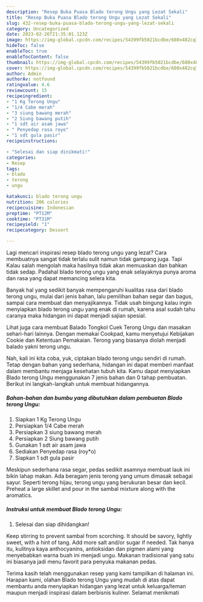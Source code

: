 ```yaml
---
description: "Resep Buka Puasa Blado terong Ungu yang Lezat Sekali"
title: "Resep Buka Puasa Blado terong Ungu yang Lezat Sekali"
slug: 432-resep-buka-puasa-blado-terong-ungu-yang-lezat-sekali
category: Uncategorized
date: 2023-02-26T21:35:01.123Z
image: https://img-global.cpcdn.com/recipes/54399fb5021bcdbe/680x482cq70/blado-terong-ungu-foto-resep-utama.jpg
hideToc: false
enableToc: true
enableTocContent: false
thumbnail: https://img-global.cpcdn.com/recipes/54399fb5021bcdbe/680x482cq70/blado-terong-ungu-foto-resep-utama.jpg
cover: https://img-global.cpcdn.com/recipes/54399fb5021bcdbe/680x482cq70/blado-terong-ungu-foto-resep-utama.jpg
author: Admin
authorAv: notfound
ratingvalue: 4.6
reviewcount: 15
recipeingredient:
- "1 Kg Terong Ungu"
- "1/4 Cabe merah"
- "3 siung bawang merah"
- "2 Siung bawang putih"
- "1 sdt air asam jawa"
- " Penyedap rasa royo"
- "1 sdt gula pasir"
recipeinstructions:

- "Selesai dan siap dinikmati!"
categories:
- Resep
tags:
- blado
- terong
- ungu

katakunci: blado terong ungu 
nutrition: 206 calories
recipecuisine: Indonesian
preptime: "PT12M"
cooktime: "PT31M"
recipeyield: "1"
recipecategory: Dessert

---
```



Lagi mencari inspirasi resep blado terong ungu yang lezat? Cara membuatnya sangat tidak terlalu sulit namun tidak gampang juga. Tapi Kalau salah mengolah maka hasilnya tidak akan memuaskan dan bahkan tidak sedap. Padahal blado terong ungu yang enak selayaknya punya aroma dan rasa yang dapat memancing selera kita.


Banyak hal yang sedikit banyak mempengaruhi kualitas rasa dari blado terong ungu, mulai dari jenis bahan, lalu pemilihan bahan segar dan bagus, sampai cara membuat dan menyajikannya. Tidak usah bingung kalau ingin menyiapkan blado terong ungu yang enak di rumah, karena asal sudah tahu caranya maka hidangan ini dapat menjadi sajian spesial.

Lihat juga cara membuat Balado Tongkol Cuek Terong Ungu dan masakan sehari-hari lainnya. Dengan memakai Cookpad, kamu menyetujui Kebijakan Cookie dan Ketentuan Pemakaian. Terong yang biasanya diolah menjadi balado yakni terong ungu.


Nah, kali ini kita coba, yuk, ciptakan blado terong ungu sendiri di rumah. Tetap dengan bahan yang sederhana, hidangan ini dapat memberi manfaat dalam membantu menjaga kesehatan tubuh kita. Kamu dapat menyiapkan Blado terong Ungu menggunakan 7 jenis bahan dan 0 tahap pembuatan. Berikut ini langkah-langkah untuk membuat hidangannya.

<!--inarticleads1-->

##### Bahan-bahan dan bumbu yang dibutuhkan dalam pembuatan Blado terong Ungu:

1. Siapkan 1 Kg Terong Ungu
1. Persiapkan 1/4 Cabe merah
1. Persiapkan 3 siung bawang merah
1. Persiapkan 2 Siung bawang putih
1. Gunakan 1 sdt air asam jawa
1. Sediakan  Penyedap rasa (roy*o)
1. Siapkan 1 sdt gula pasir


Meskipun sederhana rasa segar, pedas sedikit asamnya membuat lauk ini bikin lahap makan. Ada beragam jenis terong yang umum dimasak sebagai sayur. Seperti terong hijau, terong ungu yang berukuran besar dan kecil. Preheat a large skillet and pour in the sambal mixture along with the aromatics. 

<!--inarticleads2-->

##### Instruksi untuk membuat Blado terong Ungu:


1. Selesai dan siap dihidangkan!

Keep stirring to prevent sambal from scorching. It should be savory, lightly sweet, with a hint of tang. Add more salt and/or sugar if needed. Tak hanya itu, kulitnya kaya anthocyanins, antioksidan dan pigmen alami yang menyebabkan warna buah ini menjadi ungu. Makanan tradisional yang satu ini biasanya jadi menu favorit para penyuka makanan pedas. 

Terima kasih telah menggunakan resep yang kami tampilkan di halaman ini. Harapan kami, olahan Blado terong Ungu yang mudah di atas dapat membantu anda menyiapkan hidangan yang lezat untuk keluarga/teman maupun menjadi inspirasi dalam berbisnis kuliner. Selamat menikmati
